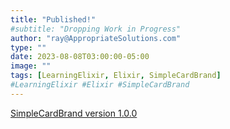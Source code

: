 ```yaml
---
title: "Published!"
#subtitle: "Dropping Work in Progress"
author: "ray@AppropriateSolutions.com"
type: ""
date: 2023-08-08T03:00:00-05:00
image: ""
tags: [LearningElixir, Elixir, SimpleCardBrand]
#LearningElixir #Elixir #SimpleCardBrand
---
```


[SimpleCardBrand version 1.0.0](https://hexdocs.pm/simplecardbrand/SimpleCardBrand.html)

<!--more-->
